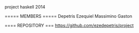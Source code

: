project haskell 2014

===== MEMBERS =====
Depetris Ezequiel
Massimino Gaston

==== REPOSITORY ===
https://github.com/ezedepetris/project

